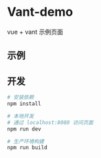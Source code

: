 # Vant-demo
vue + vant 示例页面

## 示例

## 开发

``` bash
# 安装依赖
npm install

# 本地开发
# 通过 localhost:8080 访问页面
npm run dev

# 生产环境构建
npm run build
```
